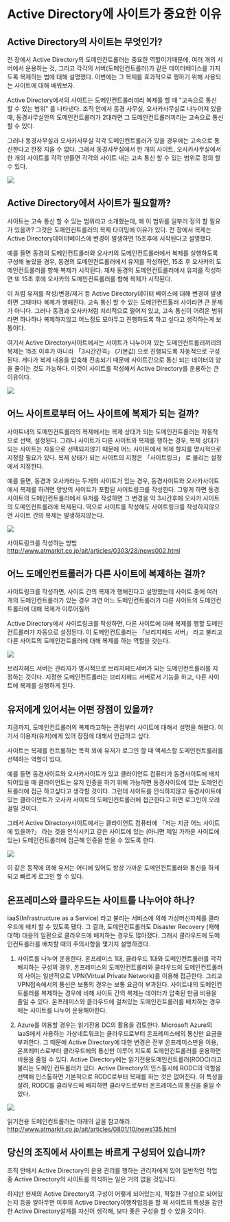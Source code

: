 # Active Directory에 사이트가 중요한 이유

## Active Directory의 사이트는 무엇인가?

전 장에서 Active Directory의 도메인컨트롤러는 중요한 역할이기때문에,  여러 개의 서버에서 운용하는 것, 그리고 각각의 서버(도메인컨트롤러)가 같은 데이터베이스를 가지도록 복제하는 법에 대해 설명했다. 이번에는 그 복제를 효과적으로 행하기 위해 사용되는 사이트에 대해 배워보자.

Active Directory에서의 사이트는 도메인컨트롤러끼리 복제를 할 때 "고속으로 통신 할 수 있는 범위" 를 나타낸다.  조직 안에서 동경 사무실, 오사카사무실로 나누어져 있을 때, 동경사무실안의 도메인컨트롤러가 2대라면 그 도메인컨트롤러끼리는 고속으로 통신 할 수 있다.

그러나 동경사무실과 오사카사무실 각각 도메인컨트롤러가 있을 경우에는 고속으로 통신한다고 한정 지을 수 없다. 그래서 동경사무실에서 한 개의 사이트, 오사카사무실에서 한 개의 사이트를 각각 만들면 각각의 사이트 내는 고속 통신 할 수 있는 범위로 정의 할 수 있다. 
 
![](image/ad_05/img01.png)

## Active Directory에서 사이트가 필요할까?

사이트는 고속 통신 할 수 있는 범위라고 소개했는데, 왜 이 범위를 일부러 정의 할 필요가 있을까? 그것은 도메인컨트롤러의 복제 타이밍에 이유가 있다. 전 장에서 복제는 Active Directory데이터베이스에 변경이 발생하면 15초후에 시작된다고 설명했다. 

예를 들면 동경의 도메인컨트롤러와 오사카의 도메인컨트롤러에서 복제를 실행하도록 구성해 놓았을 경우, 동경의 도메인컨트롤러에서 유저를 작성하면, 15초 후 오사카의 도메인컨트롤러를 향해 복제가 시작된다.  재차 동경의 도메인컨트롤러에서 유저를 작성하면 또 15초 후에 오사카의 도메인컨트롤러를 향해 복제가 시작된다. 

이 처럼 유저를 작성/변경/제거 등 Active Directory데이터 베이스에 대해 변경이 발생하면 그때마다 복제가 행해진다. 고속 통신 할 수 있는 도메인컨트톨러 사이라면 큰 문제가 아니다. 그러나 동경과 오사카처럼 지리적으로 떨어져 있고, 고속 통신이 어려운 범위라면 하나하나 복제하지않고 어느정도 모아두고 진행하도록 하고 싶다고 생각하는게 보통이다.  

여기서 Active Directory사이트에서는 사이트가 나누어져 있는 도메인컨트롤러끼리의 복제는 15초 이후가 아니라 「3시간간격」 (기본값) 으로 진행되도록 자동적으로 구성된다.  게다가 복제 내용을 압축해 전송되기 때문에 사이트간으로 통신 되는 데이터의 양을 줄이는 것도 가능하다. 이것이 사이트를 작성해서 Active Directory를 운용하는 큰 이유이다. 

![](image/ad_05/img02.png)

## 어느 사이트로부터 어느 사이트에 복제가 되는 걸까?

사이트내의 도메인컨트롤러의 복제에서는 복제 상대가 되는 도메인컨트롤러는 자동적으로 선택, 설정된다. 그러나 사이트가 다른 사이트와 복제를 행하는 경우, 복제 상대가 되는 사이트는 자동으로 선택되지않기 때문에 어느 사이트에서 복제 할지를 명시적으로 지정할 필요가 있다. 복제 상태가 되는 사이트의 지정은  「사이트링크」 로 불리는 설정에서 지정한다. 

예를 들면, 동경과 오사카라는 두개의 사이트가 있는 경우, 동경사이트와 오사카사이트에서 복제를 하려면 양방의 사이트가 포함된 사이트링크를 작성한다. 그렇게 하면 동경사이트의 도메인컨트롤러에서 유저를 작성하면 그 변경을 약 3시간후에 오사카 사이트의 도메인컨트롤러에 복제된다. 역으로 사이트를 작성해도 사이트링크를 작성하지않으면 사이트 간의 복제는 발생하지않는다.

![](image/ad_05/img03.png)

사이트링크를 작성하는 방법
<http://www.atmarkit.co.jp/ait/articles/0303/28/news002.html>

## 어느 도메인컨트롤러가 다른 사이트에 복제하는 걸까? 

사이트링크를 작성하면, 사이트 간의 복제가 행해진다고 설명했는데 사이트 중에 여러 개의 도메인컨트롤러가 있는 경우 과연 어느 도메인컨트롤러가 다른 사이트의 도메인컨트롤러에 대해 복제가 이루어질까 

Active Directory에서 사이트링크를 작성하면, 다른 사이트에 대해 복제를 행할 도메인컨트롤러가 자동으로 설정된다. 이 도메인컨트롤러는 「브리지헤드 서버」 라고 불리고 다른 사이트의 도메인컨트롤러에 대해 복제를 하는 역할을 갖는다. 

![](image/ad_05/img04.png)

브리지헤드 서버는 관리자가 명시적으로 브리지헤드서버가 되는 도메인컨트롤러를 지정하는 것이다. 지정한 도메인컨트롤러는 브리지헤드 서버로서 기능을 하고, 다른 사이트에 복제를 실행하게 된다. 

## 유저에게 있어서는 어떤 장점이 있을까?

지금까지, 도메인컨트롤러의 복제라고하는 관점부터 사이트에 대해서 설명을 해왔다. 여기서 이용자(유저)에게 있어 장점에 대해서 언급하고 싶다.

사이트는 복제를 컨트롤하는 목적 외에 유저가 로그인 할 때 액세스할 도메인컨트롤러를 선택하는 역할이 있다.

예를 들면 동경사이트와 오사카사이트가 있고 클라이언트 컴퓨터가 동경사이트에 배치 되어있을 때 클라이언트는 유저 인증을 하기 위해 가능하면 동경사이트에 있는 도메인컨트롤러에 접근 하고싶다고 생각할 것이다. 그런데 사이트를 인식하지않고 동경사이트에 있는 클라이언트가 오사카 사이트의 도메인컨트롤러에 접근한다고 하면 로그인이 오래 걸릴 것이다.

그래서 Active Directory사이트에서는 클라이언트 컴퓨터에 「저는 지금 어느 사이트에 있을까?」 라는 것을 인식시키고  같은 사이트에 있는 (아니면 제일 가까운 사이트에 있는) 도메인컨트롤러에 접근해 인증을 받을 수 있도록 한다. 

![](image/ad_05/img05.png)

이 같은 동작에 의해 유저는 어디에 있어도 항상 가까운 도메인컨트롤러와 통신을 하게 되고 빠르게 로그인 할 수 있다.

## 온프레미스와 클라우드는 사이트를 나누어야 하나?

IaaS(Infrastructure as a Service) 라고 불리는 서비스에 의해 가상머신자체를 클라우드에 배치 할 수 있도록 됐다. 그 결과, 도메인컨트롤러도 Disaster Recovery (재해대책) 대응의 일환으로 클라우드에 배치하는 경우도 많아졌다. 그래서 클라우드에 도메인컨트롤러를 배치할 때의 주의사항을 몇가지 설명하겠다. 

1. 사이트를 나누어 운용한다.
온프레미스 1대, 클라우드 1대와 도메인컨트롤러를 각각 배치하는 구성의 경우, 온프레미스의 도메인컨트롤러와 클라우드의 도메인컨트롤러의 사이는 일반적으로 VPN(Virtual Private Network)를 이용해 접근한다. 그리고 VPN접속에서의 통신은 보통의 경우는 보통 요금이 부과된다.
사이트내의 도메인컨트롤러를 복제하는 경우에 비해 사이트 간의 복제는 데이터가 압축된 만큼 비용을 줄일 수 있다. 온프레미스와 클라우드에 걸쳐있는 도메인컨트롤러를 배치하는 경우에는 사이트를 나누어 운용해야한다.

2. Azure를 이용할 경우는 읽기전용 DC의 활용을 검토한다.
Microsoft Azure의 IaaS에서 사용하는 가상네트워크는 클라우드로부터 온프레미스에의 통신만 요금을 부과한다. 그 때문에 Active Directory에 대한 변경은 전부 온프레미스만을 이용, 온프레미스로부터 클라우드에의 통신만 이루어 지도록 도메인컨트롤러를 운용하면 비용을 줄일 수 있다. 
Active Directory에는 읽기전용도메인컨트롤러(RODC)라고 불리는 도메인 컨트롤러가 있다.  Active Directory의 인스톨시에 RODC의 역할을 선택해 인스톨하면 기본적으로 RODC로부터 복제를 하는 것은 없어진다. 이 특성을 살려, RODC를 클라우드에 배치하면 클라우드로부터 온프레미스의 통신을 줄일 수 있다.

![](image/ad_05/img06.png)

읽기전용 도메인컨트롤러는 아래의 글을 참고해라.
<http://www.atmarkit.co.jp/ait/articles/0801/10/news135.html>

## 당신의 조직에서 사이트는 바르게 구성되어 있습니까?

조직 안에서 Active Directory의 운용 관리를 행하는 관리자에게 있어 일반적인 작업 중  Active Directory의 사이트를 의식하는 일은 거의 없을 것입니다. 

하지만 현재의  Active Directory의 구성이 어떻게 되어있는지, 적절한 구성으로 되어있는지 등을 알아두면 이후의  Active Directory이행작업등을 할 때 사이트의 특성을 감안한 Active Directory설계를 자신이 생각해, 보다 좋은 구성을 할 수 있을 것이다. 










